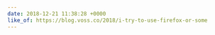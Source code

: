 ```yaml
---
date: 2018-12-21 11:38:28 +0000
like_of: https://blog.voss.co/2018/i-try-to-use-firefox-or-some
---
```

